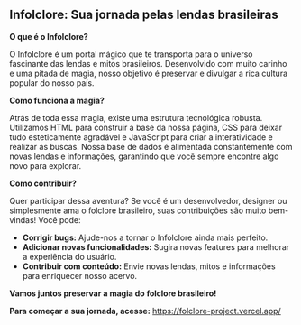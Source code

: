 ## Infolclore: Sua jornada pelas lendas brasileiras

**O que é o Infolclore?**

O Infolclore é um portal mágico que te transporta para o universo fascinante das lendas e mitos brasileiros. Desenvolvido com muito carinho e uma pitada de magia, nosso objetivo é preservar e divulgar a rica cultura popular do nosso país.

**Como funciona a magia?**

Atrás de toda essa magia, existe uma estrutura tecnológica robusta. Utilizamos HTML para construir a base da nossa página, CSS para deixar tudo esteticamente agradável e JavaScript para criar a interatividade e realizar as buscas. Nossa base de dados é alimentada constantemente com novas lendas e informações, garantindo que você sempre encontre algo novo para explorar.

**Como contribuir?**

Quer participar dessa aventura? Se você é um desenvolvedor, designer ou simplesmente ama o folclore brasileiro, suas contribuições são muito bem-vindas! Você pode:

* **Corrigir bugs:** Ajude-nos a tornar o Infolclore ainda mais perfeito.
* **Adicionar novas funcionalidades:** Sugira novas features para melhorar a experiência do usuário.
* **Contribuir com conteúdo:** Envie novas lendas, mitos e informações para enriquecer nosso acervo.

**Vamos juntos preservar a magia do folclore brasileiro!**

**Para começar a sua jornada, acesse:** https://folclore-project.vercel.app/
